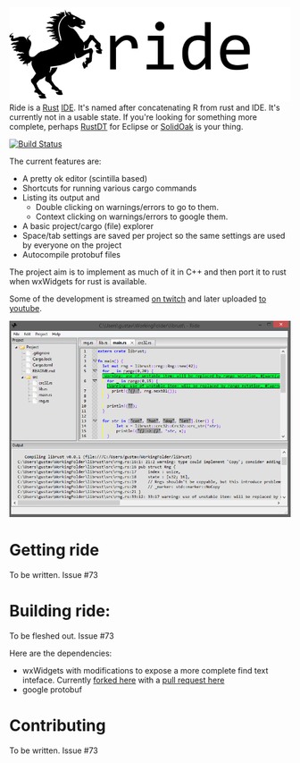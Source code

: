![screenshot](logo/256text.png)
Ride is a [Rust](http://www.rust-lang.org/) [IDE](https://en.wikipedia.org/wiki/Integrated_development_environment). It's named after concatenating R from rust and IDE. It's currently not in a usable state.
If you're looking for something more complete, perhaps [RustDT](http://rustdt.github.io/) for Eclipse or [SolidOak](https://github.com/oakes/SolidOak) is your thing.

[![Build Status](https://travis-ci.org/madeso/ride.svg)](https://travis-ci.org/madeso/ride)

The current features are:

* A pretty ok editor (scintilla based)
* Shortcuts for running various cargo commands
* Listing its output and
	- Double clicking on warnings/errors to go to them.
	- Context clicking on warnings/errors to google them.
* A basic project/cargo (file) explorer
* Space/tab settings are saved per project so the same settings are used by everyone on the project
* Autocompile protobuf files

The project aim is to implement as much of it in C++ and then port it to rust when wxWidgets for rust is available.

Some of the development is streamed [on twitch](http://www.twitch.tv/imadesome) and later uploaded [to youtube](https://www.youtube.com/playlist?list=PLLZf3o2GDQ_hHiXd_xqL_ShzGcU44WMi3).

![screenshot](screenshots/3.png)

# Getting ride
To be written. Issue #73

# Building ride:
To be fleshed out. Issue #73

Here are the dependencies:
 - wxWidgets with modifications to expose a more complete find text inteface. Currently [forked here](https://github.com/madeso/wxWidgets) with a [pull request here](https://github.com/wxWidgets/wxWidgets/pull/23)
 - google protobuf

# Contributing
To be written. Issue #73
